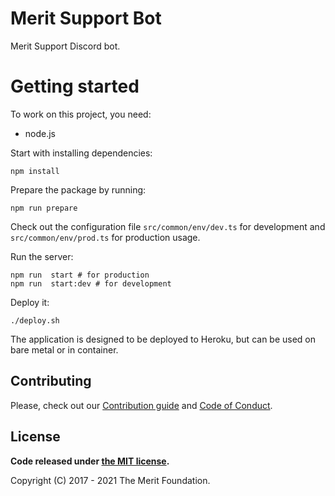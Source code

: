 # Merit Support Bot

Merit Support Discord bot.

# Getting started

To work on this project, you need:
- node.js

Start with installing dependencies:
```
npm install 
```

Prepare the package by running:
```
npm run prepare
```

Check out the configuration file `src/common/env/dev.ts` for development and `src/common/env/prod.ts` for production usage.

Run the server:
```
npm run  start # for production
npm run  start:dev # for development
```

Deploy it:
```
./deploy.sh
```

The application is designed to be deployed to Heroku, but can be used on bare metal or in container.

## Contributing

Please, check out our [Contribution guide](./CONTRIBUTING.md) and [Code of Conduct](./CODE_OF_CONDUCT.md).

## License

**Code released under [the MIT license](./LICENSE).**

Copyright (C) 2017 - 2021 The Merit Foundation.


